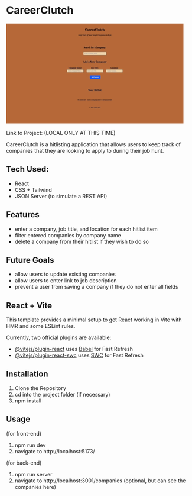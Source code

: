 # CareerClutch
![Thumbnail](public/careerClutchDemo.gif)

Link to Project: (LOCAL ONLY AT THIS TIME)

CareerClutch is a hitlisting application that allows users to keep track of companies that they are looking to apply to during their job hunt.

## Tech Used:

- React
- CSS + Tailwind
- JSON Server (to simulate a REST API)


## Features

- enter a company, job title, and location for each hitlist item
- filter entered companies by company name
- delete a company from their hitlist if they wish to do so

## Future Goals

- allow users to update existing companies
- allow users to enter link to job description
- prevent a user from saving a company if they do not enter all fields




## React + Vite


This template provides a minimal setup to get React working in Vite with HMR and some ESLint rules.

Currently, two official plugins are available:

- [@vitejs/plugin-react](https://github.com/vitejs/vite-plugin-react/blob/main/packages/plugin-react/README.md) uses [Babel](https://babeljs.io/) for Fast Refresh
- [@vitejs/plugin-react-swc](https://github.com/vitejs/vite-plugin-react-swc) uses [SWC](https://swc.rs/) for Fast Refresh


## Installation

1. Clone the Repository
2. cd into the project folder (if necessary)
3. npm install

## Usage

(for front-end)
1. npm run dev
2. navigate to http://localhost:5173/

(for back-end)
1. npm run server
2. navigate to http://localhost:3001/companies (optional, but can see the companies here)
